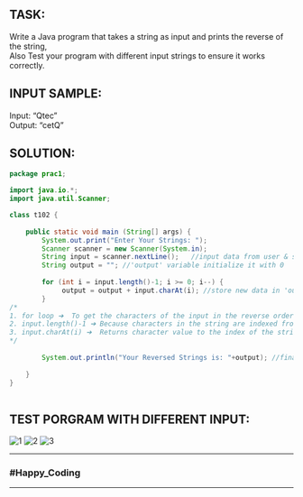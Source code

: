 

## TASK:
Write a Java program that takes a string as input and prints the reverse of the string, \
Also Test your program with different input strings to ensure it works correctly.



## INPUT SAMPLE:
Input: “Qtec” \
Output: “cetQ”



## SOLUTION:

``` Java
package prac1;

import java.io.*;
import java.util.Scanner;

class t102 {
	
    public static void main (String[] args) {
    	System.out.print("Enter Your Strings: ");
        Scanner scanner = new Scanner(System.in); 
        String input = scanner.nextLine();   //input data from user & store on 'input' variable
        String output = ""; //'output' variable initialize it with 0
        
        for (int i = input.length()-1; i >= 0; i--) {
        	 output = output + input.charAt(i); //store new data in 'output' variable
		} 
/*
1. for loop ➔  To get the characters of the input in the reverse order.
2. input.length()-1 ➔ Because characters in the string are indexed from 0.
3. input.charAt(i) ➔  Returns character value to the index of the string and store it in 'output'
*/
        
        System.out.println("Your Reversed Strings is: "+output); //finally result print from 'output' variable
         
    }
}
    
```
## TEST PORGRAM WITH DIFFERENT INPUT:
![1](https://drive.google.com/uc?export=view&id=1y2SqieFWt7VZcBH4r0TxverxUlcWeGaR)
![2](https://drive.google.com/uc?export=view&id=1Q5b4JF6DPr2a07qw1_pX1U1_ZKx9UEds)
![3](https://drive.google.com/uc?export=view&id=1Tw8yB95eHjcX3UugwCcvv118mfcX3H42)


---
### **#Happy_Coding**
---







